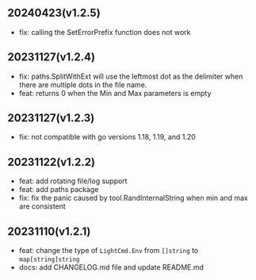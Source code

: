 ## 20240423(v1.2.5)
- fix: calling the SetErrorPrefix function does not work

## 20231127(v1.2.4)
- fix: paths.SplitWithExt will use the leftmost dot as the delimiter when there are multiple dots in the file name.
- feat: returns 0 when the Min and Max parameters is empty

## 20231127(v1.2.3)
- fix: not compatible with go versions 1.18, 1.19, and 1.20

## 20231122(v1.2.2)
- feat: add rotating file/log support
- feat: add paths package
- fix: fix the panic caused by tool.RandInternalString when min and max are consistent

## 20231110(v1.2.1)
- feat: change the type of `LightCmd.Env` from `[]string` to `map[string]string`
- docs: add CHANGELOG.md file and update README.md
